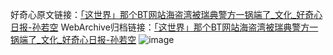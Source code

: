 好奇心原文链接：[「这世界」那个BT网站海盗湾被瑞典警方一锅端了_文化_好奇心日报-孙若空](https://www.qdaily.com/articles/4307.html)
WebArchive归档链接：[「这世界」那个BT网站海盗湾被瑞典警方一锅端了_文化_好奇心日报-孙若空](http://web.archive.org/web/20190623154123/https://www.qdaily.com/articles/4307.html)
![image](http://ww3.sinaimg.cn/large/007d5XDpgy1g3vf49hpx5j30u01ln1bz)